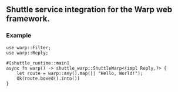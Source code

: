 ## Shuttle service integration for the Warp web framework.

### Example

```rust,no_run
use warp::Filter;
use warp::Reply;

#[shuttle_runtime::main]
async fn warp() -> shuttle_warp::ShuttleWarp<(impl Reply,)> {
    let route = warp::any().map(|| "Hello, World!");
    Ok(route.boxed().into())
}
```
